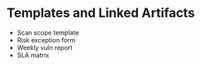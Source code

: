 # Templates and Linked Artifacts
- Scan scope template  
- Risk exception form  
- Weekly vuln report  
- SLA matrix
